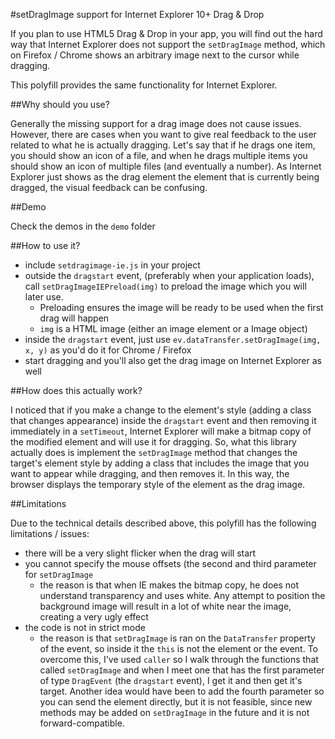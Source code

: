#setDragImage support for Internet Explorer 10+ Drag & Drop

If you plan to use HTML5 Drag & Drop in your app, you will find out the hard way that Internet Explorer does not support the `setDragImage` method, which on Firefox / Chrome shows an arbitrary image next to the cursor while dragging.

This polyfill provides the same functionality for Internet Explorer.

##Why should you use?

Generally the missing support for a drag image does not cause issues. However, there are cases when you want to give real feedback to the user related to what he is actually dragging. Let's say that if he drags one item, you should show an icon of a file, and when he drags multiple items you should show an icon of multiple files (and eventually a number). As Internet Explorer just shows as the drag element the element that is currently being dragged, the visual feedback can be confusing.

##Demo

Check the demos in the `demo` folder

##How to use it?

* include `setdragimage-ie.js` in your project
* outside the `dragstart` event, (preferably when your application loads), call `setDragImageIEPreload(img)` to preload the image which you will later use.
    * Preloading ensures the image will be ready to be used when the first drag will happen
    * `img` is a HTML image (either an image element or a Image object)
* inside the `dragstart` event, just use `ev.dataTransfer.setDragImage(img, x, y)` as you'd do it for Chrome / Firefox
* start dragging and you'll also get the drag image on Internet Explorer as well

##How does this actually work?

I noticed that if you make a change to the element's style (adding a class that changes appearance) inside the `dragstart` event and then removing it immediately in a `setTimeout`, Internet Explorer will make a bitmap copy of the modified element and will use it for dragging.
So, what this library actually does is implement the `setDragImage` method that changes the target's element style by adding a class that includes the image that you want to appear while dragging, and then removes it. In this way, the browser displays the temporary style of the element as the drag image.

##Limitations

Due to the technical details described above, this polyfill has the following limitations / issues:

* there will be a very slight flicker when the drag will start
* you cannot specify the mouse offsets (the second and third parameter for `setDragImage`
    * the reason is that when IE makes the bitmap copy, he does not understand transparency and uses white. Any attempt to position the background image will result in a lot of white near the image, creating a very ugly effect
* the code is not in strict mode
    * the reason is that `setDragImage` is ran on the `DataTransfer` property of the event, so inside it the `this` is not the element or the event. To overcome this, I've used `caller` so I walk through the functions that called `setDragImage` and when I meet one that has the first parameter of type `DragEvent` (the `dragstart` event), I get it and then get it's target. Another idea would have been to add the fourth parameter so you can send the element directly, but it is not feasible, since new methods may be added on `setDragImage` in the future and it is not forward-compatible.